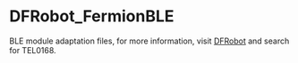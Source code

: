 # DFRobot_FermionBLE

BLE module adaptation files, for more information, visit [DFRobot](https://www.dfrobot.com/) and search for TEL0168.
